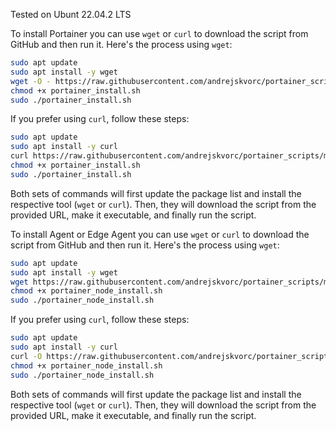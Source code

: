 Tested on Ubunt 22.04.2 LTS

To install Portainer you can use `wget` or `curl` to download the script from GitHub and then run it. Here's the process using `wget`:

```bash
sudo apt update
sudo apt install -y wget
wget -O - https://raw.githubusercontent.com/andrejskvorc/portainer_scripts/main/portainer_install.sh
chmod +x portainer_install.sh
sudo ./portainer_install.sh
```

If you prefer using `curl`, follow these steps:

```bash
sudo apt update
sudo apt install -y curl
curl https://raw.githubusercontent.com/andrejskvorc/portainer_scripts/main/portainer_install.sh
chmod +x portainer_install.sh
sudo ./portainer_install.sh
```

Both sets of commands will first update the package list and install the respective tool (`wget` or `curl`). Then, they will download the script from the provided URL, make it executable, and finally run the script.



To install Agent or Edge Agent you can use `wget` or `curl` to download the script from GitHub and then run it. Here's the process using `wget`:

```bash
sudo apt update
sudo apt install -y wget
wget https://raw.githubusercontent.com/andrejskvorc/portainer_scripts/main/portainer_node_install.sh
chmod +x portainer_node_install.sh
sudo ./portainer_node_install.sh
```

If you prefer using `curl`, follow these steps:

```bash
sudo apt update
sudo apt install -y curl
curl -O https://raw.githubusercontent.com/andrejskvorc/portainer_scripts/main/portainer_node_install.sh
chmod +x portainer_node_install.sh
sudo ./portainer_node_install.sh
```

Both sets of commands will first update the package list and install the respective tool (`wget` or `curl`). Then, they will download the script from the provided URL, make it executable, and finally run the script.
